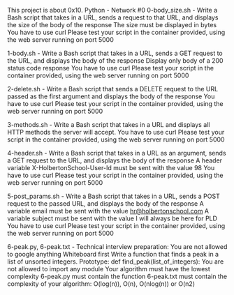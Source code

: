 This project is about 0x10. Python - Network #0
0-body_size.sh - Write a Bash script that takes in a URL, sends a request to that URL, and displays the size of the body of the response
The size must be displayed in bytes
You have to use curl
Please test your script in the container provided, using the web server running on port 5000

1-body.sh - Write a Bash script that takes in a URL, sends a GET request to the URL, and displays the body of the response
Display only body of a 200 status code response
You have to use curl
Please test your script in the container provided, using the web server running on port 5000

2-delete.sh - Write a Bash script that sends a DELETE request to the URL passed as the first argument and displays the body of the response
You have to use curl
Please test your script in the container provided, using the web server running on port 5000

3-methods.sh -
Write a Bash script that takes in a URL and displays all HTTP methods the server will accept.
You have to use curl
Please test your script in the container provided, using the web server running on port 5000

4-header.sh - Write a Bash script that takes in a URL as an argument, sends a GET request to the URL, and displays the body of the response
A header variable X-HolbertonSchool-User-Id must be sent with the value 98
You have to use curl
Please test your script in the container provided, using the web server running on port 5000

5-post_params.sh - Write a Bash script that takes in a URL, sends a POST request to the passed URL, and displays the body of the response
A variable email must be sent with the value hr@holbertonschool.com
A variable subject must be sent with the value I will always be here for PLD
You have to use curl
Please test your script in the container provided, using the web server running on port 5000

6-peak.py, 6-peak.txt - Technical interview preparation:
You are not allowed to google anything
Whiteboard first
Write a function that finds a peak in a list of unsorted integers.
Prototype: def find_peak(list_of_integers):
You are not allowed to import any module
Your algorithm must have the lowest complexity
6-peak.py must contain the function
6-peak.txt must contain the complexity of your algorithm: O(log(n)), O(n), O(nlog(n)) or O(n2)

